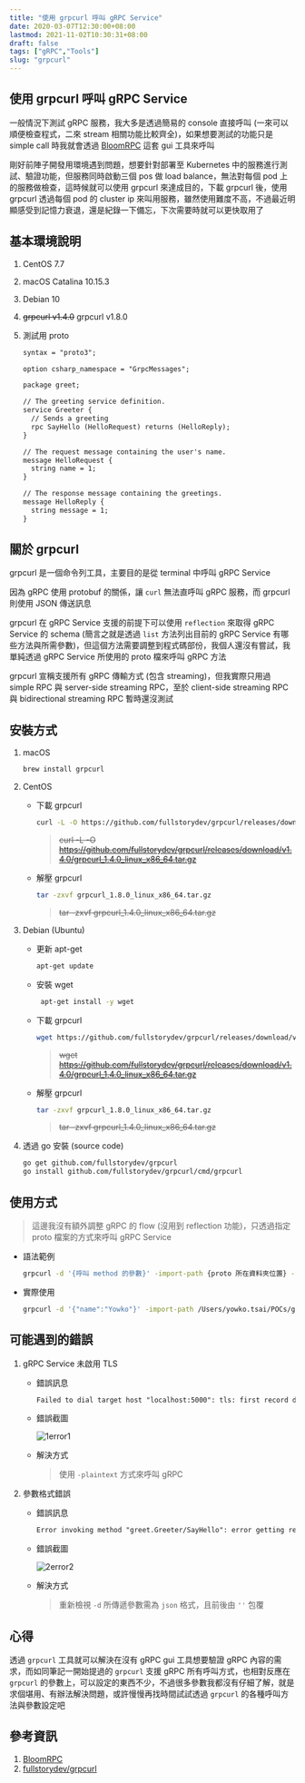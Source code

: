 ```yaml
---
title: "使用 grpcurl 呼叫 gRPC Service"
date: 2020-03-07T12:30:00+08:00
lastmod: 2021-11-02T10:30:31+08:00
draft: false
tags: ["gRPC","Tools"]
slug: "grpcurl"
---
```


## 使用 grpcurl 呼叫 gRPC Service

一般情況下測試 gRPC 服務，我大多是透過簡易的 console 直接呼叫 (一來可以順便檢查程式，二來 stream 相關功能比較齊全)，如果想要測試的功能只是 simple call 時我就會透過 [BloomRPC](https://appimage.github.io/BloomRPC/) 這套 gui 工具來呼叫

剛好前陣子開發用環境遇到問題，想要針對部署至 Kubernetes 中的服務進行測試、驗證功能，但服務同時啟動三個 pos 做 load balance，無法對每個 pod 上的服務做檢查，這時候就可以使用 grpcurl 來達成目的，下載 grpcurl 後，使用 grpcurl 透過每個 pod 的 cluster ip 來叫用服務，雖然使用難度不高，不過最近明顯感受到記憶力衰退，還是紀錄一下備忘，下次需要時就可以更快取用了

## 基本環境說明

1. CentOS 7.7
2. macOS Catalina 10.15.3
3. Debian 10
4. ~~grpcurl v1.4.0~~ grpcurl v1.8.0
5. 測試用 proto

    ```txt
    syntax = "proto3";

    option csharp_namespace = "GrpcMessages";

    package greet;

    // The greeting service definition.
    service Greeter {
      // Sends a greeting
      rpc SayHello (HelloRequest) returns (HelloReply);
    }

    // The request message containing the user's name.
    message HelloRequest {
      string name = 1;
    }

    // The response message containing the greetings.
    message HelloReply {
      string message = 1;
    }
    ```

## 關於 grpcurl

grpcurl 是一個命令列工具，主要目的是從 terminal 中呼叫 gRPC Service

因為 gRPC 使用 protobuf 的關係，讓 `curl` 無法直呼叫 gRPC 服務，而 grpcurl 則使用 JSON 傳送訊息

grpcurl 在 gRPC Service 支援的前提下可以使用 `reflection` 來取得 gRPC Service 的 schema (簡言之就是透過 `list` 方法列出目前的 gRPC Service 有哪些方法與所需參數)，但這個方法需要調整到程式碼部份，我個人還沒有嘗試，我單純透過 gRPC Service 所使用的 proto 檔來呼叫 gRPC 方法

grpcurl 宣稱支援所有 gRPC 傳輸方式 (包含 streaming)，但我實際只用過 simple RPC 與 server-side streaming RPC，至於 client-side streaming RPC 與 bidirectional streaming RPC 暫時還沒測試

## 安裝方式

1. macOS

    ```bash
    brew install grpcurl
    ```

2. CentOS

    - 下載 grpcurl

        ```bash
        curl -L -O https://github.com/fullstorydev/grpcurl/releases/download/v1.8.0/grpcurl_1.8.0_linux_x86_64.tar.gz
        ```

        >~~curl -L -O <https://github.com/fullstorydev/grpcurl/releases/download/v1.4.0/grpcurl_1.4.0_linux_x86_64.tar.gz>~~

    - 解壓 grpcurl

        ```bash
        tar -zxvf grpcurl_1.8.0_linux_x86_64.tar.gz
        ```

        >~~tar -zxvf grpcurl_1.4.0_linux_x86_64.tar.gz~~

3. Debian (Ubuntu)

    - 更新 apt-get

        ```bash
        apt-get update
        ```

    - 安裝 wget

        ```bash
         apt-get install -y wget
        ```

    - 下載 grpcurl

        ```bash
        wget https://github.com/fullstorydev/grpcurl/releases/download/v1.8.0/grpcurl_1.8.0_linux_x86_64.tar.gz
        ```

        >~~wget <https://github.com/fullstorydev/grpcurl/releases/download/v1.4.0/grpcurl_1.4.0_linux_x86_64.tar.gz>~~

    - 解壓 grpcurl

        ```bash
        tar -zxvf grpcurl_1.8.0_linux_x86_64.tar.gz
        ```

        >~~tar -zxvf grpcurl_1.4.0_linux_x86_64.tar.gz~~

4. 透過 go 安裝 (source code)

    ```bash
    go get github.com/fullstorydev/grpcurl
    go install github.com/fullstorydev/grpcurl/cmd/grpcurl
    ```

## 使用方式

> 這邊我沒有額外調整 gRPC 的 flow (沒用到 reflection 功能)，只透過指定 proto 檔案的方式來呼叫 gRPC Service

- 語法範例

    ```bash
    grpcurl -d '{呼叫 method 的參數}' -import-path {proto 所在資料夾位置} -proto {proto 檔名} {gRPC-Server:port} {proto 檔中的 package name}.{service name}/{method name}
    ```

- 實際使用

    ```bash
    grpcurl -d '{"name":"Yowko"}' -import-path /Users/yowko.tsai/POCs/grpcurl/GrpcMessages/Protos -proto greet.proto localhost:5000 greet.Greeter/SayHello
    ```

## 可能遇到的錯誤

1. gRPC Service 未啟用 TLS

    - 錯誤訊息

        ```txt
        Failed to dial target host "localhost:5000": tls: first record does not look like a TLS handshake
        ```

    - 錯誤截圖

        ![1error1](https://user-images.githubusercontent.com/3851540/76146403-65297780-60cd-11ea-8e6c-92d500d19249.png)

    - 解決方式

        > 使用 `-plaintext` 方式來呼叫 gRPC

2. 參數格式錯誤

    - 錯誤訊息

        ```txt
        Error invoking method "greet.Greeter/SayHello": error getting request data: invalid character 'n' looking for beginning of object key string
        ```

    - 錯誤截圖

        ![2error2](https://user-images.githubusercontent.com/3851540/76146404-678bd180-60cd-11ea-9dbc-9716c10d662f.png)

    - 解決方式

        > 重新檢視 `-d` 所傳遞參數需為 `json` 格式，且前後由 `''` 包覆

## 心得

透過 `grpcurl` 工具就可以解決在沒有 gRPC gui 工具想要驗證 gRPC 內容的需求，而如同筆記一開始提過的 `grpcurl` 支援 gRPC 所有呼叫方式，也相對反應在 `grpcurl` 的參數上，可以設定的東西不少，不過很多參數我都沒有仔細了解，就是求個堪用、有辦法解決問題，或許慢慢再找時間試試透過 `grpcurl` 的各種呼叫方法與參數設定吧

## 參考資訊

1. [BloomRPC](https://appimage.github.io/BloomRPC/)
2. [fullstorydev/grpcurl](https://github.com/fullstorydev/grpcurl)
